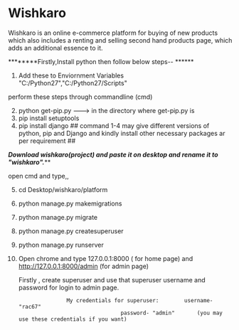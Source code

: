 # Wishkaro
Wishkaro is an online e-commerce platform for buying of new products which also includes a renting and selling second hand products page, which adds an  additional essence to it.



********Firstly,Install python then follow below steps-- ******

1. Add these to Enviornment Variables "C:/Python27","C:/Python27/Scripts"

perform these steps through commandline (cmd)

2. python get-pip.py  ---> in the directory where get-pip.py is
3. pip install setuptools
4. pip install django 
                                                   ## command 1-4 may give different versions of python, pip and Django and
							 kindly install other necessary packages ar per requirement ##



*******Download wishkaro(project) and paste it on desktop and rename it to "wishkaro".*********

open cmd and type,,

5. cd Desktop/wishkaro/platform



6. python manage.py makemigrations
7. python manage.py migrate
8. python manage.py createsuperuser
9. python manage.py runserver



10. Open chrome and type 127.0.0.1:8000 ( for home page)  and http://127.0.0.1:8000/admin (for admin page)

	Firstly , create superuser and use that superuser username and password for login to admin page.


                       My credentials for superuser:        username- "rac67"
					      	            password- "admin"       (you may use these credentials if you want)



